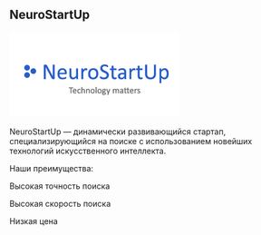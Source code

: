 ## NeuroStartUp

![alt text](image-1.png)

NeuroStartUp — динамически развивающийся стартап, специализирующийся на поиске с использованием новейших технологий искусственного интеллекта. 

Наши преимущества:

Высокая точность поиска

Высокая скорость поиска

Низкая цена
